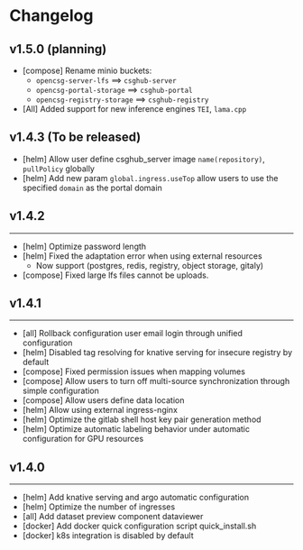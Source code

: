 # Changelog

## v1.5.0 (planning)

- [compose] Rename minio buckets:
    - `opencsg-server-lfs` ==> `csghub-server`
    - `opencsg-portal-storage` ==> `csghub-portal`
    - `opencsg-registry-storage` ==> `csghub-registry`
- [All] Added support for new inference engines `TEI`, `lama.cpp`

## v1.4.3 (To be released)

- [helm] Allow user define csghub_server image `name(repository)`, `pullPolicy` globally
- [helm] Add new param `global.ingress.useTop` allow users to use the specified `domain` as the portal domain 

## v1.4.2

---

- [helm] Optimize password length
- [helm] Fixed the adaptation error when using external resources
    - Now support (postgres, redis, registry, object storage, gitaly)
- [compose] Fixed large lfs files cannot be uploads. 

## v1.4.1

---

- [all] Rollback configuration user email login through unified configuration
- [helm] Disabled tag resolving for knative serving for insecure registry by default
- [compose] Fixed permission issues when mapping volumes
- [compose] Allow users to turn off multi-source synchronization through simple configuration
- [compose] Allow users define data location
- [helm] Allow using external ingress-nginx
- [helm] Optimize the gitlab shell host key pair generation method
- [helm] Optimize automatic labeling behavior under automatic configuration for GPU resources

## v1.4.0

---

- [helm] Add knative serving and argo automatic configuration
- [helm] Optimize the number of ingresses
- [all] Add dataset preview component dataviewer
- [docker] Add docker quick configuration script quick_install.sh
- [docker] k8s integration is disabled by default 

